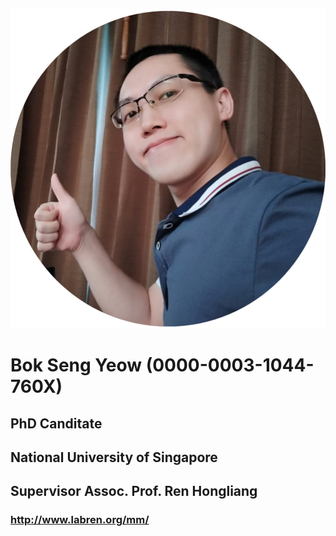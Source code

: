 <p align="center">

![My recent photo](/f1.png)

# Bok Seng Yeow (0000-0003-1044-760X)
## PhD Canditate
## National University of Singapore
## Supervisor Assoc. Prof. Ren Hongliang
### http://www.labren.org/mm/

</p>






